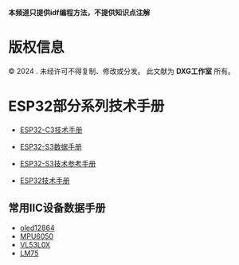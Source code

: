 **本频道只提供idf编程方法，不提供知识点注解**

# 版权信息

© 2024 . 未经许可不得复制、修改或分发。 此文献为 **DXG工作室**  所有。

# ESP32部分系列技术手册
- [ESP32-C3技术手册](/PDF/ESP32-C3.pdf)

- [ESP32-S3数据手册](/PDF/esp32-s3_datasheet_cn.pdf)
- [ESP32-S3技术参考手册](/PDF/esp32-s3_technical_reference_manual_cn.pdf)

- [ESP32技术手册](/PDF/ESP32.pdf)

## 常用IIC设备数据手册
- [oled12864](/PDF/OLED12864.pdf)
- [MPU6050](/PDF/MPU6050.pdf)
- [VL53L0X](/PDF/VL53L0X.pdf)
- [LM75](/PDF/LM75.pdf)